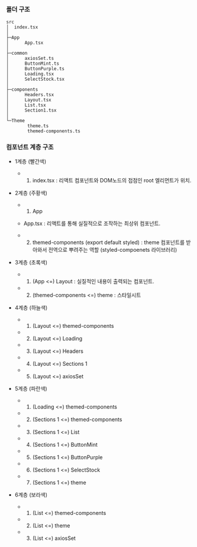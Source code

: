 ### 폴더 구조
```
src
│  index.tsx
│
├─App
│      App.tsx
│
├─common
│      axiosSet.ts
│      ButtonMint.ts
│      ButtonPurple.ts
│      Loading.tsx
│      SelectStock.tsx
│
├─components
│      Headers.tsx
│      Layout.tsx
│      List.tsx
│      Section1.tsx
│
└─Theme
        theme.ts
        themed-components.ts
```

### 컴포넌트 계층 구조
- 1계층 (빨간색)
  - 1) index.tsx : 리액트 컴포넌트와 DOM노드의 접점인 root 엘리먼트가 위치.

- 2계층 (주황색)
  - 1) App
  - App.tsx : 리액트를 통해 실질적으로 조작하는 최상위 컴포넌트.

  - 2) themed-components (export default styled) : theme 컴포넌트를 받아와서 전역으로 뿌려주는 역할 (styled-compoenets 라이브러리)

- 3계층 (초록색)
  - 1) (App <=) Layout : 실질적인 내용이 출력되는 컴포넌트.

  - 2) (themed-components <=) theme : 스타일시트


- 4계층 (하늘색)
  - 1) (Layout <=) themed-components

  - 2) (Layout <=) Loading

  - 3) (Layout <=) Headers

  - 4) (Layout <=) Sections 1

  - 5) (Layout <=) axiosSet


- 5계층 (파란색)
  - 1) (Loading <=) themed-components

  - 2) (Sections 1 <=) themed-components

  - 3) (Sections 1 <=) List

  - 4) (Sections 1 <=) ButtonMint

  - 5) (Sections 1 <=) ButtonPurple

  - 6) (Sections 1 <=) SelectStock

  - 7) (Sections 1 <=) theme


- 6계층 (보라색)
  - 1) (List <=) themed-components

  - 2) (List <=) theme

  - 3) (List <=) axiosSet
